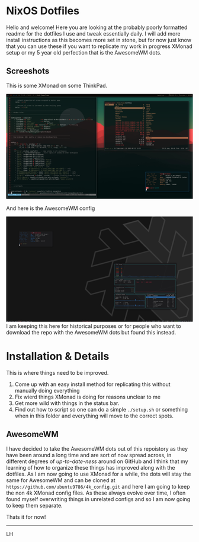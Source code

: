 # NixOS Dotfiles

Hello and welcome! Here you are looking at the probably poorly formatted readme for the dotfiles I use and tweak essentially daily. I will add more install instructions as this becomes more set in stone, but for now just know that you can use these if you want to replicate my work in progress XMonad setup or my 5 year old perfection that is the AwesomeWM dots. 

## Screeshots

This is some XMonad on some ThinkPad. 

![xmonad](https://raw.githubusercontent.com/mahallow/thinkdots/master/scrots/screen1.png) 

And here is the AwesomeWM config

![awesomewm](https://raw.githubusercontent.com/ubuntu9786/4k_config/main/screens/screen3.png)
I am keeping this here for historical purposes or for people who want to download the repo with the AwesomeWM dots but found this instead. 

# Installation & Details

This is where things need to be improved. 

1. Come up with an easy install method for replicating this without manually doing everything
2. Fix wierd things XMonad is doing for reasons unclear to me 
3. Get more wild with things in the status bar.
4. Find out how to script so one can do a simple ```./setup.sh``` or something when in this folder and everything will move to the correct spots. 

## AwesomeWM

I have decided to take the AwesomeWM dots out of this repoistory as they have been around a long time and are sort of now spread across, in different degrees of *up-to-date-ness* around on GitHub and I think that my learning of how to organize these things has improved along with the dotfiles. As I am now going to use XMonad for a while, the dots will stay the same for AwesomeWM and can be cloned at ```https://github.com/ubuntu9786/4k_config.git``` and here I am going to keep the non 4k XMonad config files. As these always evolve over time, I often found myself overwriting things in unrelated configs and so I am now going to keep them separate. 


Thats it for now!

---
LH 
